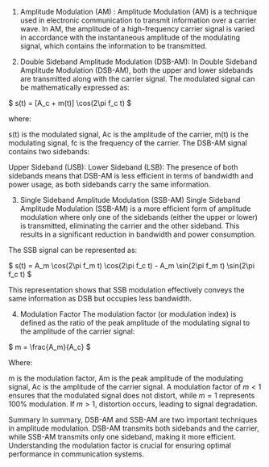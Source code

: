 1. Amplitude Modulation (AM) :
Amplitude Modulation (AM) is a technique used in electronic communication to transmit information over a carrier wave. In AM, the amplitude of a high-frequency carrier signal is varied in accordance with the instantaneous amplitude of the modulating signal, which contains the information to be transmitted.

2. Double Sideband Amplitude Modulation (DSB-AM):
In Double Sideband Amplitude Modulation (DSB-AM), both the upper and lower sidebands are transmitted along with the carrier signal. The modulated signal can be mathematically expressed as:

$ s(t) = [A_c + m(t)] \cos(2\pi f_c t) $

where:

s(t) is the modulated signal,
Ac is the amplitude of the carrier,
m(t) is the modulating signal,
fc is the frequency of the carrier.
The DSB-AM signal contains two sidebands:

Upper Sideband (USB): 
Lower Sideband (LSB): 
The presence of both sidebands means that DSB-AM is less efficient in terms of bandwidth and power usage, as both sidebands carry the same information.

3. Single Sideband Amplitude Modulation (SSB-AM)
Single Sideband Amplitude Modulation (SSB-AM) is a more efficient form of amplitude modulation where only one of the sidebands (either the upper or lower) is transmitted, eliminating the carrier and the other sideband. This results in a significant reduction in bandwidth and power consumption.

The SSB signal can be represented as:

$ s(t) = A_m \cos(2\pi f_m t) \cos(2\pi f_c t) - A_m \sin(2\pi f_m t) \sin(2\pi f_c t) $

This representation shows that SSB modulation effectively conveys the same information as DSB but occupies less bandwidth.

4. Modulation Factor
The modulation factor (or modulation index) is defined as the ratio of the peak amplitude of the modulating signal to the amplitude of the carrier signal:

$ m = \frac{A_m}{A_c} $

Where:

m is the modulation factor,
Am is the peak amplitude of the modulating signal,
Ac is the amplitude of the carrier signal.
A modulation factor of $m < 1$ ensures that the modulated signal does not distort, while $m = 1$ represents 100% modulation. If $m > 1$, distortion occurs, leading to signal degradation.

Summary
In summary, DSB-AM and SSB-AM are two important techniques in amplitude modulation. DSB-AM transmits both sidebands and the carrier, while SSB-AM transmits only one sideband, making it more efficient. Understanding the modulation factor is crucial for ensuring optimal performance in communication systems.





